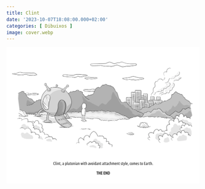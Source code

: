 ```yaml
---
title: Clint
date: '2023-10-07T18:08:00.000+02:00'
categories: [ Dibuixos ]
image: cover.webp
---
```


![](clint-1.webp "Clint")
